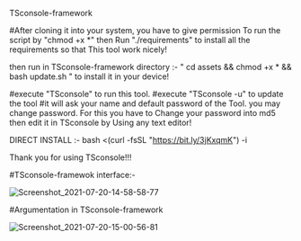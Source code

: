 TSconsole-framework

#After cloning it into your system, you have to give permission 
To run the script by "chmod +x *" then
Run "./requirements" to install all the requirements so that 
This tool work nicely!

then run in TSconsole-framework directory :- " cd assets && chmod +x * && bash update.sh " 
to install it in your device!

#execute "TSconsole" to run this tool.
#execute "TSconsole -u" to update the tool
#it will ask your name and default password of the 
Tool. you may change password. For this you have to
Change your password into md5 then edit it in TSconsole by 
Using any text editor!

DIRECT INSTALL :- bash <(curl -fsSL "https://bit.ly/3jKxqmK") -i

Thank you for using TSconsole!!!


#TSconsole-framewok interface:-

![Screenshot_2021-07-20-14-58-58-77](https://user-images.githubusercontent.com/85620471/126298061-a7c736cd-d61a-43a9-94be-aa6c688ba9c2.jpg)



#Argumentation in TSconsole-framework

![Screenshot_2021-07-20-15-00-56-81](https://user-images.githubusercontent.com/85620471/126298379-66d4fd91-75d3-4957-aecb-5faa75b08b66.jpg)

